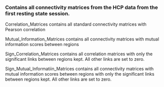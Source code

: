 ### Contains all connectivity matrices from the HCP data from the first resting state session. 

Correlation_Matrices contains all standard connectivity matrices with Pearson correlation

Mutual_Information_Matrices contains all connectivity matrices with mutual information scores between regions

Sign_Correlation_Matrices contains all correlation matrices with only the significant links between regions kept. All other links are set to zero. 

Sign_Mutual_Informatiin_Matrices contains all connectivity matrices with mutual information scores between regions  with only the significant links between regions kept. All other links are set to zero. 
